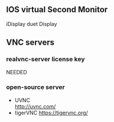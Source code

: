 ## IOS virtual Second Monitor
iDisplay
duet Display


## VNC servers

### realvnc-server license key
NEEDED

### open-source server

- UVNC  
http://uvnc.com/
- tigerVNC
https://tigervnc.org/






